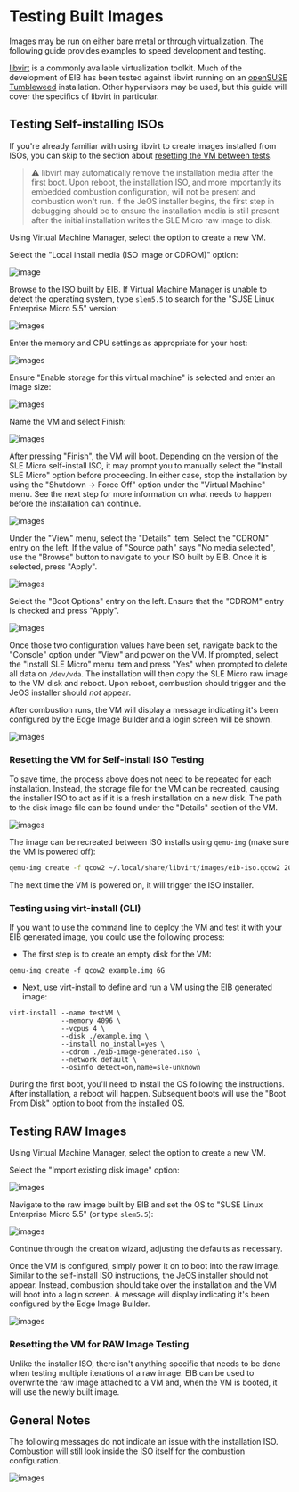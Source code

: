 # Testing Built Images

Images may be run on either bare metal or through virtualization. The following guide provides examples to speed
development and testing.

[libvirt](https://libvirt.org/) is a commonly available virtualization toolkit. Much of the development of EIB
has been tested against libvirt running on an [openSUSE Tumbleweed](https://get.opensuse.org/tumbleweed/)
installation. Other hypervisors may be used, but this guide will cover the specifics of libvirt in particular.

## Testing Self-installing ISOs

If you're already familiar with using libvirt to create images installed from ISOs, you can skip to the section
about [resetting the VM between tests](#Resetting-the-VM-for-Self-install-ISO-Testing ).

> :warning: libvirt may automatically remove the installation media after the first boot. Upon reboot, the installation
> ISO, and more importantly its embedded combustion configuration, will not be present and combustion won't run. If
> the JeOS installer begins, the first step in debugging should be to ensure the installation media is still present
> after the initial installation writes the SLE Micro raw image to disk.

Using Virtual Machine Manager, select the option to create a new VM. 

Select the "Local install media (ISO image or CDROM)" option:

![image](./images/libvirt-iso-1.png)

Browse to the ISO built by EIB. If Virtual Machine Manager is unable to detect the operating system, type `slem5.5`
to search for the "SUSE Linux Enterprise Micro 5.5" version:

![images](./images/libvirt-iso-2.png)

Enter the memory and CPU settings as appropriate for your host:

![images](./images/libvirt-iso-3.png)

Ensure "Enable storage for this virtual machine" is selected and enter an image size:

![images](./images/libvirt-iso-4.png)

Name the VM and select Finish:

![images](./images/libvirt-iso-5.png)

After pressing "Finish", the VM will boot. Depending on the version of the SLE Micro self-install ISO, it may
prompt you to manually select the "Install SLE Micro" option before proceeding. In either case, stop the installation
by using the "Shutdown -> Force Off" option under the "Virtual Machine" menu. See the next step for more information
on what needs to happen before the installation can continue.

![images](./images/libvirt-iso-6.png)

Under the "View" menu, select the "Details" item. Select the "CDROM" entry on the left. If the value of "Source path"
says "No media selected", use the "Browse" button to navigate to your ISO built by EIB. Once it is selected, press
"Apply".

![images](./images/libvirt-iso-7.png)

Select the "Boot Options" entry on the left. Ensure that the "CDROM" entry is checked and press "Apply".

![images](./images/libvirt-iso-8.png)

Once those two configuration values have been set, navigate back to the "Console" option under "View" and power on
the VM. If prompted, select the "Install SLE Micro" menu item and press "Yes" when prompted to delete all data on
`/dev/vda`. The installation will then copy the SLE Micro raw image to the VM disk and reboot. Upon reboot,
combustion should trigger and the JeOS installer should *not* appear.

After combustion runs, the VM will display a message indicating it's been configured by the Edge Image Builder and
a login screen will be shown.

![images](./images/libvirt-iso-10.png)

### Resetting the VM for Self-install ISO Testing 

To save time, the process above does not need to be repeated for each installation. Instead, the storage file for the
VM can be recreated, causing the installer ISO to act as if it is a fresh installation on a new disk. The path to
the disk image file can be found under the "Details" section of the VM.

![images](./images/libvirt-iso-11.png)

The image can be recreated between ISO installs using `qemu-img` (make sure the VM is powered off):

```bash
qemu-img create -f qcow2 ~/.local/share/libvirt/images/eib-iso.qcow2 20G
```

The next time the VM is powered on, it will trigger the ISO installer.

### Testing using virt-install (CLI)

If you want to use the command line to deploy the VM and test it with your EIB generated image, you could use the following process:

- The first step is to create an empty disk for the VM:

`qemu-img create -f qcow2 example.img 6G`

- Next, use virt-install to define and run a VM using the EIB generated image:

```
virt-install --name testVM \ 
             --memory 4096 \
             --vcpus 4 \
             --disk ./example.img \
             --install no_install=yes \
             --cdrom ./eib-image-generated.iso \
             --network default \
             --osinfo detect=on,name=sle-unknown
```

During the first boot, you'll need to install the OS following the instructions. After installation, a reboot will happen. Subsequent boots will use the "Boot From Disk" option to boot from the installed OS.

## Testing RAW Images

Using Virtual Machine Manager, select the option to create a new VM.

Select the "Import existing disk image" option:

![images](./images/libvirt-raw-1.png)

Navigate to the raw image built by EIB and set the OS to "SUSE Linux Enterprise Micro 5.5"
(or type `slem5.5`):

![images](./images/libvirt-raw-2.png)

Continue through the creation wizard, adjusting the defaults as necessary.

Once the VM is configured, simply power it on to boot into the raw image. Similar to the self-install ISO instructions,
the JeOS installer should not appear. Instead, combustion should take over the installation and the VM will boot
into a login screen. A message will display indicating it's been configured by the Edge Image Builder.

![images](./images/libvirt-iso-10.png)

### Resetting the VM for RAW Image Testing

Unlike the installer ISO, there isn't anything specific that needs to be done when testing multiple iterations of
a raw image. EIB can be used to overwrite the raw image attached to a VM and, when the VM is booted, it will use
the newly built image.

## General Notes

The following messages do not indicate an issue with the installation ISO. Combustion will still look inside
the ISO itself for the combustion configuration.

![images](./images/general-1.png)

